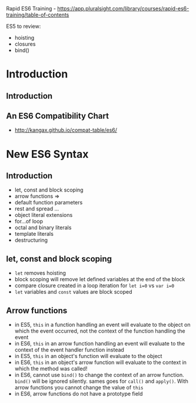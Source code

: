 Rapid ES6 Training - https://app.pluralsight.com/library/courses/rapid-es6-training/table-of-contents

ES5 to review:
- hoisting
- closures
- bind()


# Introduction
## Introduction
## An ES6 Compatibility Chart
- http://kangax.github.io/compat-table/es6/

# New ES6 Syntax
## Introduction
- let, const and block scoping
- arrow functions =>
- default function parameters
- rest and spread ...
- object literal extensions
- for...of loop
- octal and binary literals
- template literals
- destructuring

## let, const and block scoping
- `let` removes hoisting
- block scoping will remove let defined variables at the end of the block
- compare closure created in a loop iteration for `let i=0` vs `var i=0`
- `let` variables and `const` values are block scoped

## Arrow functions

- in ES5, `this` in a function handling an event will evaluate to the object on which the event occurred, not the context of the function handling the event
- in ES6, `this` in an arrow function handling an event will evaluate to the context of the event handler function instead
- in ES5, `this` in an object's function will evaluate to the object
- in ES6, `this` in an object's arrow function will evaluate to the context in which the method was called!
- in ES6, cannot use `bind()` to change the context of an arrow function. `bind()` will be ignored silently. sames goes for `call()` and `apply()`.  With arrow functions you cannot change the value of `this`
- in ES6, arrow functions do not have a prototype field












